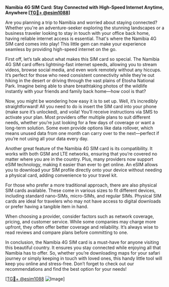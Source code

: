 **Namibia 4G SIM Card: Stay Connected with High-Speed Internet Anytime, Anywhere [[TG💪+ @esim1088](https://t.me/s/esim1088)]**

Are you planning a trip to Namibia and worried about staying connected? Whether you're an adventure-seeker exploring the stunning landscapes or a business traveler looking to stay in touch with your office back home, having reliable internet access is essential. That's where the Namibia 4G SIM card comes into play! This little gem can make your experience seamless by providing high-speed internet on the go.

First off, let’s talk about what makes this SIM card so special. The Namibia 4G SIM card offers lightning-fast internet speeds, allowing you to stream videos, browse social media, and even work remotely without any hiccups. It’s perfect for those who need consistent connectivity while they’re out hiking in the desert or driving through the vast plains of Etosha National Park. Imagine being able to share breathtaking photos of the wildlife instantly with your friends and family back home—how cool is that?

Now, you might be wondering how easy it is to set up. Well, it’s incredibly straightforward! All you need to do is insert the SIM card into your phone (make sure it’s unlocked), and voila! You’ll receive instructions via SMS to activate your plan. Most providers offer multiple plans to suit different needs, whether you’re just looking for a few days of coverage or want a long-term solution. Some even provide options like data rollover, which means unused data from one month can carry over to the next—perfect if you’re not using all your data every day.

Another great feature of the Namibia 4G SIM card is its compatibility. It works with both GSM and LTE networks, ensuring that you’re covered no matter where you are in the country. Plus, many providers now support eSIM technology, making it easier than ever to get online. An eSIM allows you to download your SIM profile directly onto your device without needing a physical card, adding convenience to your travel kit.

For those who prefer a more traditional approach, there are also physical SIM cards available. These come in various sizes to fit different devices, including standard nano-SIMs, micro-SIMs, and regular SIMs. Physical SIM cards are ideal for travelers who may not have access to digital downloads or prefer having a tangible item in hand.

When choosing a provider, consider factors such as network coverage, pricing, and customer service. While some companies may charge more upfront, they often offer better coverage and reliability. It’s always wise to read reviews and compare plans before committing to one.

In conclusion, the Namibia 4G SIM card is a must-have for anyone visiting this beautiful country. It ensures you stay connected while enjoying all that Namibia has to offer. So, whether you’re downloading maps for your safari journey or simply keeping in touch with loved ones, this handy little tool will keep you online and stress-free. Don’t forget to check out our recommendations and find the best option for your needs!

[[TG💪+ @esim1088](https://t.me/s/esim1088) ![Image](https://i.postimg.cc/Y0z9fWf4/image.png)]